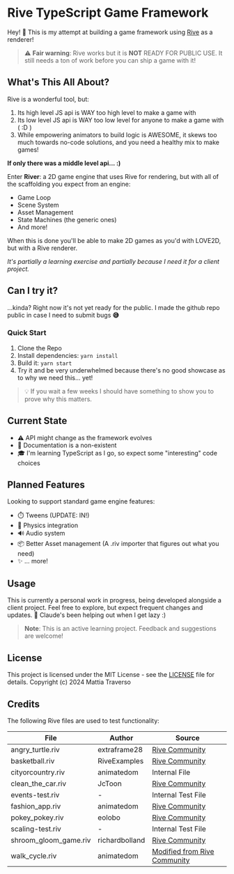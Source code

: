 # Rive TypeScript Game Framework

Hey! 👋 This is my attempt at building a game framework using [Rive](https://rive.app) as a renderer!

> ⚠️ **Fair warning**: Rive works but it is **NOT** READY FOR PUBLIC USE. It still needs a ton of work before you can ship a game with it!

## What's This All About?

Rive is a wonderful tool, but:

1. Its high level JS api is WAY too high level to make a game with
2. Its low level JS api is WAY too low level for anyone to make a game with ( :D )
3. While empowering animators to build logic is AWESOME, it skews too much towards no-code solutions, and you need a healthy mix to make games!

**If only there was a middle level api... :)**

Enter **River**: a 2D game engine that uses Rive for rendering, but with all of the scaffolding you expect from an engine:
- Game Loop
- Scene System
- Asset Management
- State Machines (the generic ones)
- And more!

When this is done you'll be able to make 2D games as you'd with LOVE2D, but with a Rive renderer.

*It's partially a learning exercise and partially because I need it for a client project.*

## Can I try it?

...kinda? Right now it's not yet ready for the public. I made the github repo public in case I need to submit bugs **😅**

### Quick Start
1. Clone the Repo
2. Install dependencies: `yarn install`
3. Build it: `yarn start`
4. Try it and be very underwhelmed because there's no good showcase as to why we need this... yet!

> 💡 If you wait a few weeks I should have something to show you to prove why this matters.

## Current State

- ⚠️ API might change as the framework evolves
- 📝 Documentation is a non-existent
- 🎓 I'm learning TypeScript as I go, so expect some "interesting" code choices

## Planned Features

Looking to support standard game engine features:

- ⏱️ Tweens (UPDATE: IN!)
- 🎯 Physics integration
- 🔊 Audio system
- 📦 Better Asset management (A .riv importer that figures out what you need)
- ✨ ... more!

## Usage

This is currently a personal work in progress, being developed alongside a client project. Feel free to explore, but expect frequent changes and updates.
🤖 Claude's been helping out when I get lazy :)

> **Note**: This is an active learning project. Feedback and suggestions are welcome!

## License

This project is licensed under the MIT License - see the [LICENSE](LICENSE) file for details.
Copyright (c) 2024 Mattia Traverso


## Credits

The following Rive files are used to test functionality:

| File | Author | Source |
|------|---------|--------|
| angry_turtle.riv | extraframe28 | [Rive Community](https://rive.app/community/files/13427-25413-angry-turtle/) |
| basketball.riv | RiveExamples | [Rive Community](https://rive.app/community/files/642-1469-basketball/) |
| cityorcountry.riv | animatedom | Internal File |
| clean_the_car.riv | JcToon | [Rive Community](https://rive.app/community/files/2732-5606-clean-the-car/) |
| events-test.riv | - | Internal Test File |
| fashion_app.riv | animatedom | [Rive Community](https://rive.app/community/files/11857-22628-fashion-app-test/) |
| pokey_pokey.riv | eolobo | [Rive Community](https://rive.app/community/files/12995-24869-pokey-pokey/) |
| scaling-test.riv | - | Internal Test File |
| shroom_gloom_game.riv | richardbolland | [Rive Community](https://rive.app/community/files/13316-25195-shroom-and-gloom-fan-game/) |
| walk_cycle.riv | animatedom | [Modified from Rive Community](https://rive.app/community/files/9779-18650-walk-cycle/) |
